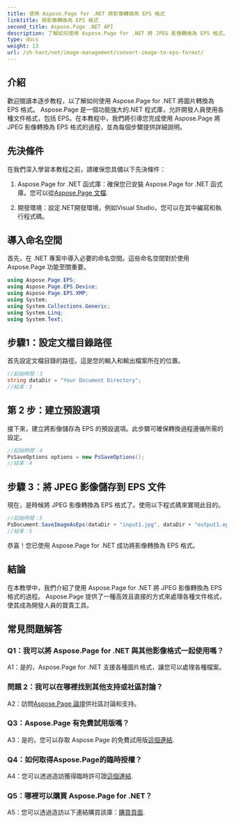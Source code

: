 ```yaml
---
title: 使用 Aspose.Page for .NET 將影像轉換為 EPS 格式
linktitle: 將影像轉換為 EPS 格式
second_title: Aspose.Page .NET API
description: 了解如何使用 Aspose.Page for .NET 將 JPEG 影像轉換為 EPS 格式。包含逐步說明的綜合指南。
type: docs
weight: 13
url: /zh-hant/net/image-management/convert-image-to-eps-format/
---
```

## 介紹

歡迎閱讀本逐步教程，以了解如何使用 Aspose.Page for .NET 將圖片轉換為 EPS 格式。 Aspose.Page 是一個功能強大的.NET 程式庫，允許開發人員使用各種文件格式，包括 EPS。在本教程中，我們將引導您完成使用 Aspose.Page 將 JPEG 影像轉換為 EPS 格式的過程，並為每個步驟提供詳細說明。

## 先決條件

在我們深入學習本教程之前，請確保您具備以下先決條件：

1.  Aspose.Page for .NET 函式庫：確保您已安裝 Aspose.Page for .NET 函式庫。您可以從[Aspose.Page 文檔](https://reference.aspose.com/page/net/).

2. 開發環境：設定.NET開發環境，例如Visual Studio，您可以在其中編寫和執行程式碼。

## 導入命名空間

首先，在 .NET 專案中導入必要的命名空間。這些命名空間對於使用 Aspose.Page 功能至關重要。

```csharp
using Aspose.Page.EPS;
using Aspose.Page.EPS.Device;
using Aspose.Page.EPS.XMP;
using System;
using System.Collections.Generic;
using System.Linq;
using System.Text;
```

## 步驟1：設定文檔目錄路徑

首先設定文檔目錄的路徑。這是您的輸入和輸出檔案所在的位置。

```csharp
//起始時間：3
string dataDir = "Your Document Directory";
//結束：3
```

## 第 2 步：建立預設選項

接下來，建立將影像儲存為 EPS 的預設選項。此步驟可確保轉換過程遵循所需的設定。

```csharp
//起始時間：4
PsSaveOptions options = new PsSaveOptions();
//結束：4
```

## 步驟 3：將 JPEG 影像儲存到 EPS 文件

現在，是時候將 JPEG 影像轉換為 EPS 格式了。使用以下程式碼來實現此目的。

```csharp
//起始時間：5
PsDocument.SaveImageAsEps(dataDir + "input1.jpg", dataDir + "output1.eps", options);
//結束：5
```

恭喜！您已使用 Aspose.Page for .NET 成功將影像轉換為 EPS 格式。

## 結論

在本教學中，我們介紹了使用 Aspose.Page for .NET 將 JPEG 影像轉換為 EPS 格式的過程。 Aspose.Page 提供了一種高效且直接的方式來處理各種文件格式，使其成為開發人員的寶貴工具。

## 常見問題解答

### Q1：我可以將 Aspose.Page for .NET 與其他影像格式一起使用嗎？

A1：是的，Aspose.Page for .NET 支援各種圖片格式，讓您可以處理各種檔案。

### 問題 2：我可以在哪裡找到其他支持或社區討論？

 A2：訪問[Aspose.Page 論壇](https://forum.aspose.com/c/page/39)供社區討論和支持。

### Q3：Aspose.Page 有免費試用版嗎？

 A3：是的，您可以存取 Aspose.Page 的免費試用版[這個連結](https://releases.aspose.com/).

### Q4：如何取得Aspose.Page的臨時授權？

A4：您可以透過造訪獲得臨時許可證[這個連結](https://purchase.aspose.com/temporary-license/).

### Q5：哪裡可以購買 Aspose.Page for .NET？

A5：您可以透過造訪以下連結購買該庫：[購買頁面](https://purchase.aspose.com/buy).